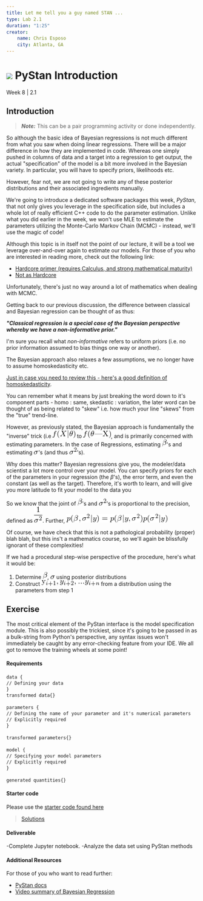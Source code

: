 ```yaml
---
title: Let me tell you a guy named STAN ...
type: Lab 2.1
duration: "1:25"
creator:
    name: Chris Esposo
    city: Atlanta, GA
---
```


# ![](https://ga-dash.s3.amazonaws.com/production/assets/logo-9f88ae6c9c3871690e33280fcf557f33.png) PyStan Introduction
Week 8 | 2.1

## Introduction

> ***Note:*** This can be a pair programming activity or done independently.

So although the basic idea of Bayesian regressions is not much different from what you saw when doing linear regressions. There will be a major difference in how they are implemented in code. Whereas one simply pushed in columns of data and a target into a regression to get output, the actual "specification" of the model is a bit more involved in the Bayesian variety. In particular, you will have to specify priors, likelihoods etc.

However, fear not, we are not going to write any of these posterior distributions and their associated ingredients manually. 

We're going to introduce a dedicated software packages this week, *PyStan*, that not only gives you leverage in the specification side, but includes a whole lot of really efficient C++ code to do the parameter estimation. Unlike what you did earlier in the week, we won't use MLE to estimate the parameters utilizing the Monte-Carlo Markov Chain (MCMC) - instead, we'll use the magic of code!

Although this topic is in itself not the point of our lecture, it will be a tool we leverage over-and-over again to estimate our models. For those of you who are interested in reading more, check out the following link:

- [Hardcore primer (requires Calculus, and strong mathematical maturity)](http://www4.stat.ncsu.edu/~sghosh/TEACHING/st790/lectures/GillMCMC.pdf)
- [Not as Hardcore](http://statwww.epfl.ch/teaching/3eCycleRomand/printemps-2005/EG.lectures.villars05.pdf)

Unfortunately, there's just no way around a lot of mathematics when dealing with MCMC.

Getting back to our previous discussion, the difference between classical and Bayesian regression can be thought of as thus:

***"Classical regression is a special case of the Bayesian perspective whereby we have a non-informative prior."***

I'm sure you recall what *non-informative* refers to uniform priors (i.e. no prior information assumed to bias things one way or another).

The Bayesian approach also relaxes a few assumptions, we no longer have to assume homoskedasticity etc.

[Just in case you need to review this - here's a good definition of homoskedasticity](https://www.youtube.com/watch?v=zRklTsY9w9c).

You can remember what it means by just breaking the word down to it's component parts - homo : same, skedastic : variation, the later word can be thought of as being related to "skew" i.e. how much your line "skews" from the "true" trend-line.

However, as previously stated, the Bayesian approach is fundamentally the "inverse" trick (i.e ![](fx_theta.png) to ![](ftheta_x.png), and is primarily concerned with estimating parameters. In the case of Regressions, estimating ![](beta.png)'s and estimating ![](sigma.png)'s (and thus ![](sigma_squared.png)'s).

Why does this matter? Bayesian regressions give you, the modeler/data scientist a lot more control over your model. You can specify priors for each of the parameters in your regression (the $\beta$'s), the error term, and even the constant (as well as the target). Therefore, it's worth to learn, and will give you more latitude to fit your model to the data you

So we know that the joint of ![](beta.png)'s and ![](sigma_squared.png)'s is proportional to the precision, defined as ![](inverse_sigma_sq.png). Further, ![](p_function.png)

Of course, we have check that this is not a pathological probability (proper) blah blah, but this ins't a mathematics course, so we'll again be blissfully ignorant of these complexities!

If we had a procedural step-wise perspective of the procedure, here's what it would be:

1. Determine ![](beta.png), ![](sigma.png) using posterior distributions
2. Construct ![](y_series.png) from a distribution using the parameters from step 1

## Exercise

The most critical element of the PyStan interface is the model specification module. This is also possibly the trickiest, since it's going to be passed in as a bulk-string from Python's perspective, any syntax issues won't immediately be caught by any error-checking feature from your IDE. We all got to remove the training wheels at some point!

#### Requirements

```
data {
// Defining your data
}
transformed data{}

parameters {
// Defining the name of your parameter and it's numerical parameters
// Explicitly required
}

transformed parameters{}

model {
// Specifying your model parameters
// Explicitly required
}

generated quantities{}
```

#### Starter code

Please use the [starter code found here](./code/w8-2.1-starter.ipynb)

> [Solutions](./code/w8-2.1-solutions.ipynb)


#### Deliverable

-Complete Jupyter notebook.
-Analyze the data set using PyStan methods

#### Additional Resources

For those of you who want to read further:

- [PyStan docs](https://pystan.readthedocs.io/en/latest/)
- [Video summary of Bayesian Regression](https://www.youtube.com/watch?v=dtkGq9tdYcI)
